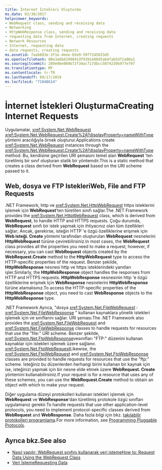 ```yaml
---
title: İnternet İstekleri Oluşturma
ms.date: 03/30/2017
helpviewer_keywords:
- WebRequest class, sending and receiving data
- Networking
- HttpWebResponse class, sending and receiving data
- requesting data from Internet, creating requests
- Network Resources
- Internet, requesting data
- data requests, creating requests
ms.assetid: faab683e-3f1e-4eee-b5e9-59f7245033d5
ms.openlocfilehash: 80e3a6bd199691df9391e88d5a64fab5df2a08a1
ms.sourcegitcommit: 289e06e904b72f34ac717dbcc5074239b977e707
ms.translationtype: MT
ms.contentlocale: tr-TR
ms.lasthandoff: 09/17/2019
ms.locfileid: "71048614"
---
```

# <a name="creating-internet-requests"></a><span data-ttu-id="02419-102">İnternet İstekleri Oluşturma</span><span class="sxs-lookup"><span data-stu-id="02419-102">Creating Internet Requests</span></span>
<span data-ttu-id="02419-103">Uygulamalar, <xref:System.Net.WebRequest> <xref:System.Net.WebRequest.Create%2A?displayProperty=nameWithType> yöntemi aracılığıyla örnek oluşturur.</span><span class="sxs-lookup"><span data-stu-id="02419-103">Applications create <xref:System.Net.WebRequest> instances through the <xref:System.Net.WebRequest.Create%2A?displayProperty=nameWithType> method.</span></span> <span data-ttu-id="02419-104">Bu, kendisine geçirilen URI şemasını temel alan **WebRequest** 'ten türetilmiş bir sınıf oluşturan statik bir yöntemdir.</span><span class="sxs-lookup"><span data-stu-id="02419-104">This is a static method that creates a class derived from **WebRequest** based on the URI scheme passed to it.</span></span>  
  
## <a name="web-file-and-ftp-requests"></a><span data-ttu-id="02419-105">Web, dosya ve FTP Istekleri</span><span class="sxs-lookup"><span data-stu-id="02419-105">Web, File and FTP Requests</span></span>  
 <span data-ttu-id="02419-106">.NET Framework, http ve <xref:System.Net.HttpWebRequest> https isteklerini işlemek için **WebRequest**'ten türetilen sınıfı sağlar.</span><span class="sxs-lookup"><span data-stu-id="02419-106">The .NET Framework provides the <xref:System.Net.HttpWebRequest> class, which is derived from **WebRequest**, to handle HTTP and HTTPS requests.</span></span> <span data-ttu-id="02419-107">Çoğu durumda, **WebRequest** sınıfı bir istek yapmak için ihtiyacınız olan tüm özellikleri sağlar; Ancak, gerekirse, isteğin HTTP 'e özgü özelliklerine erişmek için **Web isteği. Create** yöntemi tarafından oluşturulan **WebRequest** nesnelerini **HttpWebRequest** türüne çevirebilirsiniz.</span><span class="sxs-lookup"><span data-stu-id="02419-107">In most cases, the **WebRequest** class provides all the properties you need to make a request; however, if necessary, you can cast **WebRequest** objects created by the **WebRequest.Create** method to the **HttpWebRequest** type to access the HTTP-specific properties of the request.</span></span> <span data-ttu-id="02419-108">Benzer şekilde, **HttpWebResponse** nesnesi http ve https isteklerindeki yanıtları işler.</span><span class="sxs-lookup"><span data-stu-id="02419-108">Similarly, the **HttpWebResponse** object handles the responses from HTTP and HTTPS requests.</span></span> <span data-ttu-id="02419-109">**HttpWebResponse** nesnesinin http 'e özgü özelliklerine erişmek Için **WebResponse** nesnelerini **HttpWebResponse** türüne atamalısınız.</span><span class="sxs-lookup"><span data-stu-id="02419-109">To access the HTTP-specific properties of the **HttpWebResponse** object, you need to cast **WebResponse** objects to the **HttpWebResponse** type.</span></span>  
  
 <span data-ttu-id="02419-110">.NET Framework Ayrıca, "dosya <xref:System.Net.FileWebRequest> : <xref:System.Net.FileWebResponse> " kullanan kaynaklara yönelik istekleri işlemek için ve sınıflarını sağlar. URI şeması.</span><span class="sxs-lookup"><span data-stu-id="02419-110">The .NET Framework also provides the <xref:System.Net.FileWebRequest> and <xref:System.Net.FileWebResponse> classes to handle requests for resources that use the "file:" URI scheme.</span></span> <span data-ttu-id="02419-111">Benzer şekilde, <xref:System.Net.FtpWebResponse>vesınıfları "FTP:" düzenini kullanan kaynaklar için istekleri işlemek üzere sağlanır. <xref:System.Net.FtpWebRequest></span><span class="sxs-lookup"><span data-stu-id="02419-111">Likewise, the <xref:System.Net.FtpWebRequest> and <xref:System.Net.FtpWebResponse> classes are provided to handle requests for resources that use the "ftp:" scheme.</span></span> <span data-ttu-id="02419-112">İsteğiniz bu düzenlerden herhangi birini kullanan bir kaynak için ise, isteğinizi yapmak için bir nesne elde etmek üzere **WebRequest. Create** yöntemini kullanabilirsiniz.</span><span class="sxs-lookup"><span data-stu-id="02419-112">If your request is for a resource that uses any of these schemes, you can use the **WebRequest.Create** method to obtain an object with which to make your request.</span></span>  
  
 <span data-ttu-id="02419-113">Diğer uygulama düzeyi protokolleri kullanan istekleri işlemek için **WebRequest** ve **WebResponse**'dan türetilmiş protokole özgü sınıfları uygulamanız gerekir.</span><span class="sxs-lookup"><span data-stu-id="02419-113">To handle requests that use other application-level protocols, you need to implement protocol-specific classes derived from **WebRequest** and **WebResponse**.</span></span> <span data-ttu-id="02419-114">Daha fazla bilgi için bkz. [takılabilir protokolleri programlama](programming-pluggable-protocols.md).</span><span class="sxs-lookup"><span data-stu-id="02419-114">For more information, see [Programming Pluggable Protocols](programming-pluggable-protocols.md).</span></span>  
  
## <a name="see-also"></a><span data-ttu-id="02419-115">Ayrıca bkz.</span><span class="sxs-lookup"><span data-stu-id="02419-115">See also</span></span>

- [<span data-ttu-id="02419-116">Nasıl yapılır: WebRequest sınıfını kullanarak veri isteme</span><span class="sxs-lookup"><span data-stu-id="02419-116">How to: Request Data Using the WebRequest Class</span></span>](how-to-request-data-using-the-webrequest-class.md)
- [<span data-ttu-id="02419-117">Veri İsteme</span><span class="sxs-lookup"><span data-stu-id="02419-117">Requesting Data</span></span>](requesting-data.md)
